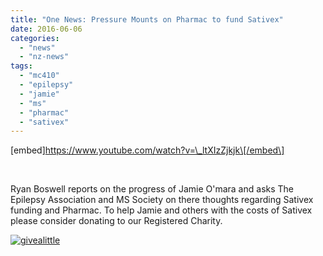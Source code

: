 ```yaml
---
title: "One News: Pressure Mounts on Pharmac to fund Sativex"
date: 2016-06-06
categories: 
  - "news"
  - "nz-news"
tags: 
  - "mc410"
  - "epilepsy"
  - "jamie"
  - "ms"
  - "pharmac"
  - "sativex"
---
```


\[embed\]https://www.youtube.com/watch?v=\_ltXIzZjkjk\[/embed\]

 

Ryan Boswell reports on the progress of Jamie O'mara and asks The Epilepsy Association and MS Society on there thoughts regarding Sativex funding and Pharmac. To help Jamie and others with the costs of Sativex please consider donating to our Registered Charity.

[![givealittle](/wp-content/uploads/2015/06/givealittle-300x174.png)](https://givealittle.co.nz/cause/legalmcfor10)
